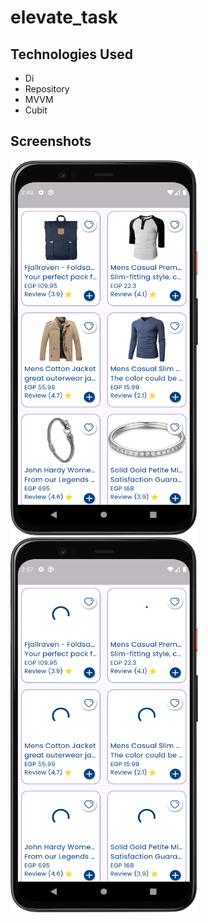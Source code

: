 # elevate_task

## Technologies Used
- Di
- Repository
- MVVM
- Cubit 

## Screenshots
<img src="screenshots/data.png" width="300" height="600" />  <img src="screenshots/loading.png" width="300" height="600" /> 
